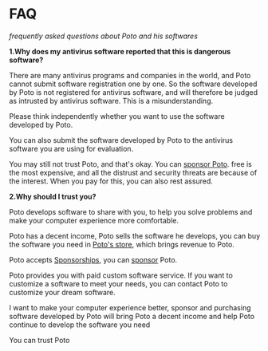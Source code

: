 # FAQ
*frequently asked questions about Poto and his softwares*

**1.Why does my antivirus software reported that this is dangerous software?**

There are many antivirus programs and companies in the world, and Poto cannot submit software registration one by one. So the software developed by Poto is not registered for antivirus software, and will therefore be judged as intrusted by antivirus software. This is a misunderstanding.

Please think independently whether you want to use the software developed by Poto.

You can also submit the software developed by Poto to the antivirus software you are using for evaluation.

You may still not trust Poto, and that's okay. You can [sponsor Poto](https://ko-fi.com/ispoto). free is the most expensive, and all the distrust and security threats are because of the interest. When you pay for this, you can also rest assured.

**2.Why should I trust you?**

Poto develops software to share with you, to help you solve problems and make your computer experience more comfortable.

Poto has a decent income, Poto sells the software he develops, you can buy the software you need in [Poto's store](https://ko-fi.com/ispoto/shop), which brings revenue to Poto.

Poto accepts [Sponsorships](https://ko-fi.com/ispoto), you can [sponsor](https://ko-fi.com/ispoto) Poto.

Poto provides you with paid custom software service. If you want to customize a software to meet your needs, you can contact Poto to customize your dream software.

I want to make your computer experience better, sponsor and purchasing software developed by Poto will bring Poto a decent income and help Poto continue to develop the software you need

You can trust Poto
